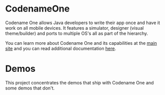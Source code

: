 # CodenameOne
Codename One allows Java developers to write their app once and have it work on all mobile devices. 
It features a simulator, designer (visual theme/builder) and ports to multiple OS's all as part of the hierarchy.

You can learn more about Codename One and its capabilities at the [main site](http://www.codenameone.com) and you can read 
additional documentation [here](http://www.codenameone.com/getting-started.html).

# Demos
This project concentrates the demos that ship with Codename One and some demos that don't. 
